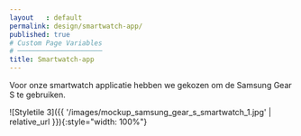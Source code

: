 ```yaml
---
layout   : default
permalink: design/smartwatch-app/
published: true
# Custom Page Variables
# ─────────────────────
title: Smartwatch-app
---
```


Voor onze smartwatch applicatie hebben we gekozen om de Samsung Gear S te gebruiken. 

![Styletile 3]({{ '/images/mockup_samsung_gear_s_smartwatch_1.jpg' | relative_url }}){:style="width: 100%"}